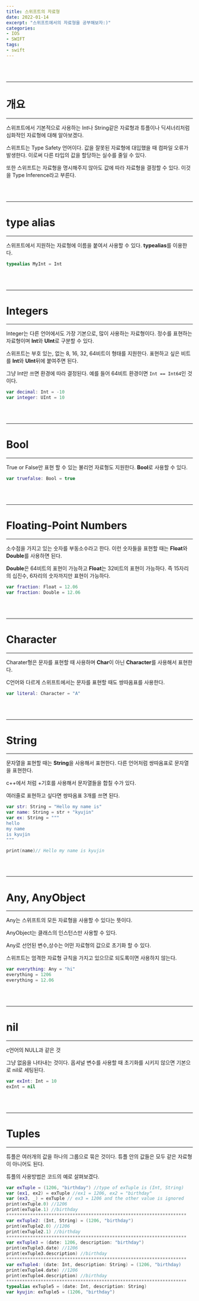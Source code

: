 ```yaml
---
title: 스위프트의 자료형
date: 2022-01-14
excerpt: "스위프트에서의 자료형을 공부해보자:)"
categories:
- IOS
- SWIFT
tags:
- swift
---
```



<br />
<br />

---

# 개요

---

스위프트에서 기본적으로 사용하는 Int나 String같은 자료형과 튜플이나 딕셔너리처럼 심화적인 자료형에 대해 알아보겠다.

스위프트는 Type Safety 언어이다. 값을 잘못된 자료형에 대입했을 때 컴파일 오류가 발생한다. 이로써 다른 타입의 값을 할당하는 실수를 줄일 수 있다.

또한 스위프트는 자료형을 명시해주지 않아도 값에 따라 자료형을 결정할 수 있다. 이것을 Type Inference라고 부른다.


<br />
<br />

---

# type alias

---

스위프트에서 지원하는 자료형에 이름을 붙여서 사용할 수 있다. **typealias**를 이용한다.

```swift
typealias MyInt = Int
```



<br />
<br />

---

# Integers

---

Integer는 다른 언어에서도 가장 기본으로, 많이 사용하는 자료형이다. 정수를 표현하는 자료형이며 **Int**와 **UInt**로 구분할 수 있다.

스위프트는 부호 있는, 없는 8, 16, 32, 64비트이 형태를 지원한다. 표현하고 싶은 비트를 **Int**와 **UInt**뒤에 붙여주면 된다.

그냥 Int만 쓰면 환경에 따라 결정된다. 예를 들어 64비트 환경이면 `Int == Int64`인 것이다.

```swift
var decimal: Int = -10
var integer: UInt = 10
```

<br />
<br />

---

# Bool

---

True or False만 표현 할 수 있는 불리언 자료형도 지원한다. **Bool**로 사용할 수 있다.

```swift
var truefalse: Bool = true
```

<br />
<br />

---

# Floating-Point Numbers

---

소수점을 가지고 있는 숫자를 부동소수라고 한다. 이런 숫자들을 표현할 때는 **Float**와 **Double**를 사용하면 된다.

**Double**은 64비트의 표현이 가능하고 **Float**는 32비트의 표현이 가능하다. 즉 15자리의 십진수, 6자리의 숫자까지만 표현이 가능하다.

```swift
var fraction: Float = 12.06
var fraction: Double = 12.06
```

<br />
<br />

---

# Character

---

Charater형은 문자를 표현할 때 사용하며 **Char**이 아닌 **Character**를 사용해서 표현한다.

C언어와 다르게 스위프트에서는 문자를 표현할 때도 쌍따옴표를 사용한다.

```swift
var literal: Character = "A"
```

<br />
<br />

---

# String

---

문자열을 표현할 때는 **String**을 사용해서 표현한다. 다른 언어처럼 쌍따옴표로 문자열을 표현한다.

c++에서 처럼 +기호를 사용해서 문자열들을 합칠 수가 있다.

여러줄로 표현하고 싶다면 쌍따옴표 3개를 쓰면 된다.

```swift
var str: String = "Hello my name is"
var name: String = str + "kyujin"
var ex: String = """
hello
my name
is kyujin
"""

print(name)// Hello my name is kyujin
```

<br />
<br />

---

# Any, AnyObject

---

Any는 스위프트의 모든 자료형을 사용할 수 있다는 뜻이다.

AnyObject는 클래스의 인스턴스만 사용할 수 있다.

Any로 선언된 변수,상수는 어떤 자료형의 값으로 초기화 할 수 있다.

스위프트는 엄격한 자료형 규칙을 가지고 있으므로 되도록이면 사용하지 않는다.

```swift
var everything: Any = "hi"
everything = 1206
everything = 12.06
```

<br />
<br />

---

# nil

---

c언어의 NULL과 같은 것

그냥 없음을 나타내는 것이다. 옵셔널 변수를 사용할 때 초기화를 시키지 않으면 기본으로 nil로 세팅된다.

```swift
var exInt: Int = 10
exInt = nil
```

<br />
<br />

---

# Tuples

---

튜플은 여러개의 값을 하나의 그룹으로 묶은 것이다. 튜플 안의 값들은 모두 같은 자료형이 아니어도 된다.

튜플의 사용방법은 코드의 예로 살펴보겠다.

```swift
var exTuple = (1206, "birthday") //type of exTuple is (Int, String)
var (ex1, ex2) = exTuple //ex1 = 1206, ex2 = "birthday"
var (ex3, _) = exTuple // ex3 = 1206 and the other value is ignored
print(exTuple.0) //1206
print(exTuple.1) //birthday
********************************************************************
var exTuple2: (Int, String) = (1206, "birthday")
print(exTuple2.0) //1206
print(exTuple2.1) //birthday
********************************************************************
var exTuple3 = (date: 1206, description: "birthday")
print(exTuple3.date) //1206
print(exTuple3.description) //birthday
********************************************************************
var exTuple4: (date: Int, description: String) = (1206, "birthday)
print(exTuple4.date) //1206
print(exTuple4.description) //birthday
********************************************************************
typealias exTuple5 = (date: Int, description: String)
var kyujin: exTuple5 = (1206, "birthday")
```
